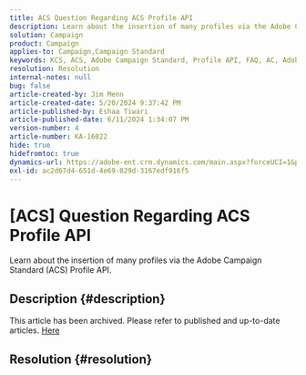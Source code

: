 ```yaml
---
title: ACS Question Regarding ACS Profile API
description: Learn about the insertion of many profiles via the Adobe Campaign Standard (ACS) Profile API.
solution: Campaign
product: Campaign
applies-to: Campaign,Campaign Standard
keywords: KCS, ACS, Adobe Campaign Standard, Profile API, FAQ, AC, Adobe Campaign
resolution: Resolution
internal-notes: null
bug: false
article-created-by: Jim Menn
article-created-date: 5/20/2024 9:37:42 PM
article-published-by: Eshaa Tiwari
article-published-date: 6/11/2024 1:34:07 PM
version-number: 4
article-number: KA-16022
hide: true
hidefromtoc: true
dynamics-url: https://adobe-ent.crm.dynamics.com/main.aspx?forceUCI=1&pagetype=entityrecord&etn=knowledgearticle&id=2887172d-f116-ef11-9f8a-6045bd006268
exl-id: ac2d67d4-651d-4e69-829d-3167edf916f5
---
```

# [ACS] Question Regarding ACS Profile API


Learn about the insertion of many profiles via the Adobe Campaign Standard (ACS) Profile API.

## Description {#description}

This article has been archived. Please refer to published and up-to-date articles. [Here](https://experienceleague.adobe.com/search.html#sort=relevancy)

## Resolution {#resolution}
